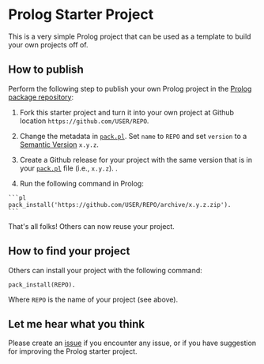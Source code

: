 # Prolog Starter Project

This is a very simple Prolog project that can be used as a template to
build your own projects off of.

## How to publish

Perform the following step to publish your own Prolog project in the
[Prolog package repository](https://www.swi-prolog.org/pack/list):

  1. Fork this starter project and turn it into your own project at
     Github location `https://github.com/USER/REPO`.

  2. Change the metadata in [`pack.pl`](pack.pl).  Set `name` to
     `REPO` and set `version` to a [Semantic
     Version](https://semver.org/) `x.y.z`.

  3. Create a Github release for your project with the same version
     that is in your [`pack.pl`](pack.pl) file (i.e., `x.y.z`).
     .
  4. Run the following command in Prolog:

    ```pl
    pack_install('https://github.com/USER/REPO/archive/x.y.z.zip').
    ```

That's all folks!  Others can now reuse your project.

## How to find your project

Others can install your project with the following command:

```
pack_install(REPO).
```

Where `REPO` is the name of your project (see above).

## Let me hear what you think

Please create an
[issue](https://github.com/wouterbeek/prolog_starter_project/issues)
if you encounter any issue, or if you have suggestion for improving
the Prolog starter project.
